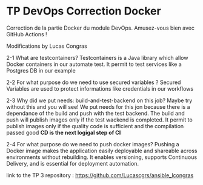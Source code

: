 # TP DevOps Correction Docker

Correction de la partie Docker du module DevOps. Amusez-vous bien avec GitHub Actions !

Modifications by Lucas Congras

2-1 What are testcontainers?
Testcontainers is a Java library which allow Docker containers in our automate test. It permit to test services like a Postgres DB in our example

2-2 For what purpose do we need to use secured variables ?
Secured Variables are used to protect informations like credentials in our workflows

2-3 Why did we put needs: build-and-test-backend on this job? Maybe try without this and you will see!
We put needs for this jon because there is a dependance of the build and push with the test backend. 
The build and push will publish images only if the test wackend is completed.
It permit to publish images only if the quality code is sufficient and the compilation passed good
**CD is the next logigal step of CI**

2-4 For what purpose do we need to push docker images?
Pushing a Docker image makes the application easily deployable and shareable across environments without rebuilding.
It enables versioning, supports Continuous Delivery, and is essential for deployment automation.




link to the TP 3 repository : 
https://github.com/Lucascgrs/ansible_lcongras
